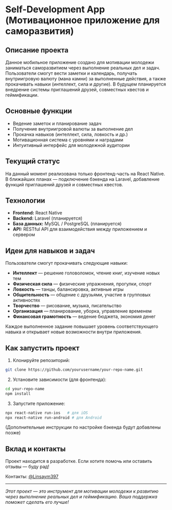 # Self-Development App (Мотивационное приложение для саморазвития)

## Описание проекта

Данное мобильное приложение создано для мотивации молодежи заниматься саморазвитием через выполнение реальных дел и задач. Пользователи смогут вести заметки и календарь, получать внутриигровую валюту (мана камни) за выполненные действия, а также прокачивать навыки (интеллект, сила и другие). В будущем планируется внедрение системы приглашений друзей, совместных квестов и геймификации.

## Основные функции

- Ведение заметок и планирование задач
- Получение внутриигровой валюты за выполнение дел
- Прокачка навыков (интеллект, сила, ловкость и др.)
- Мотивационная система с уровнями и наградами
- Интуитивный интерфейс для молодежной аудитории

## Текущий статус

На данный момент реализована только фронтенд-часть на React Native. В ближайших планах — подключение бэкенда на Laravel, добавление функций приглашений друзей и совместных квестов.

## Технологии

- **Frontend:** React Native  
- **Backend:** Laravel (планируется)  
- **База данных:** MySQL / PostgreSQL (планируется)  
- **API:** RESTful API для взаимодействия между приложением и сервером

## Идеи для навыков и задач

Пользователи смогут прокачивать следующие навыки:

- **Интеллект** — решение головоломок, чтение книг, изучение новых тем  
- **Физическая сила** — физические упражнения, прогулки, спорт  
- **Ловкость** — танцы, балансировка, активные игры  
- **Общительность** — общение с друзьями, участие в групповых активностях  
- **Творчество** — рисование, музыка, писательство  
- **Организация** — планирование, уборка, управление временем  
- **Финансовая грамотность** — ведение бюджета, экономия денег

Каждое выполненное задание повышает уровень соответствующего навыка и открывает новые возможности внутри приложения.

## Как запустить проект

1. Клонируйте репозиторий:
```bash
git clone https://github.com/yourusername/your-repo-name.git
```

2. Установите зависимости (для фронтенда):
```bash
cd your-repo-name
npm install
```

3. Запустите приложение:
```bash
npx react-native run-ios   # для iOS
npx react-native run-android # для Android
```

(Дополнительные инструкции по настройке бэкенда будут добавлены позже)

## Вклад и контакты

Проект находится в разработке. Если хотите помочь или оставить отзывы — буду рад!  

Контакты: [@Linsaym397](https://t.me/Linsaym397)

---

*Этот проект — это инструмент для мотивации молодежи к развитию через выполнение реальных дел и геймификацию. Ваша поддержка поможет сделать его лучше!*